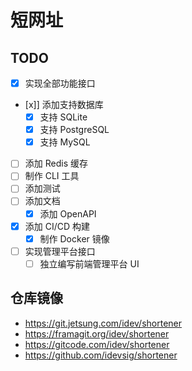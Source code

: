 # 短网址

## TODO
- [x] 实现全部功能接口
- [x]] 添加支持数据库
    - [x] 支持 SQLite
    - [x] 支持 PostgreSQL
    - [x] 支持 MySQL
- [ ] 添加 Redis 缓存
- [ ] 制作 CLI 工具
- [ ] 添加测试
- [ ] 添加文档
    - [x] 添加 OpenAPI
- [x] 添加 CI/CD 构建
    - [x] 制作 Docker 镜像
- [ ] 实现管理平台接口
    - [ ] 独立编写前端管理平台 UI

## 仓库镜像

- https://git.jetsung.com/idev/shortener
- https://framagit.org/idev/shortener
- https://gitcode.com/idev/shortener
- https://github.com/idevsig/shortener
